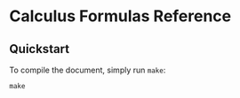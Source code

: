 # Calculus Formulas Reference

## Quickstart
To compile the document, simply run `make`:

```
make
```
